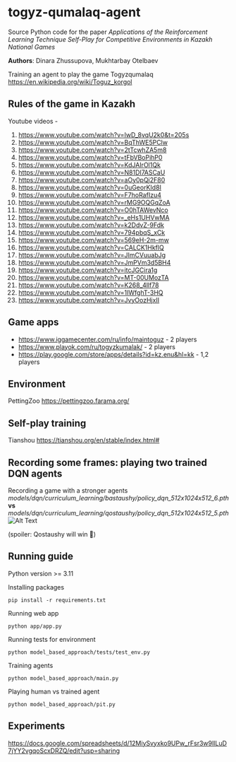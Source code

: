 # togyz-qumalaq-agent

Source Python code for the paper *Applications of the Reinforcement Learning Technique Self-Play for Competitive Environments in Kazakh National Games*

**Authors**: Dinara Zhussupova, Mukhtarbay Otelbaev

Training an agent to play the game Togyzqumalaq https://en.wikipedia.org/wiki/Toguz_korgol


## Rules of the game in Kazakh
Youtube videos - 
1. https://www.youtube.com/watch?v=IwD_8vqU2k0&t=205s
2. https://www.youtube.com/watch?v=BqThWE5PClw
3. https://www.youtube.com/watch?v=2tTcwhZA5m8
4. https://www.youtube.com/watch?v=tFbVBoPihP0
5. https://www.youtube.com/watch?v=KdJAIrOl1Qk
6. https://www.youtube.com/watch?v=N81DI7ASCaU
7. https://www.youtube.com/watch?v=aOy0pQj2F80
8. https://www.youtube.com/watch?v=0uGeorKId8I
9. https://www.youtube.com/watch?v=F7hoRafIzu4
10. https://www.youtube.com/watch?v=rMG9OQGqZoA
11. https://www.youtube.com/watch?v=O0hTAWevNco
12. https://www.youtube.com/watch?v=_eHs1UHVwMA
13. https://www.youtube.com/watch?v=k2DdvZ-9Fdk
14. https://www.youtube.com/watch?v=794pbqS_xCk
15. https://www.youtube.com/watch?v=569eH-2m-mw
16. https://www.youtube.com/watch?v=CALCK1HkflQ
17. https://www.youtube.com/watch?v=JImCVuuabJg
18. https://www.youtube.com/watch?v=JmPVm3d5BH4
19. https://www.youtube.com/watch?v=itcJGCira1g
20. https://www.youtube.com/watch?v=MT-00UMozTA
21. https://www.youtube.com/watch?v=K268_4llf78
22. https://www.youtube.com/watch?v=1IWfghT-3HQ
23. https://www.youtube.com/watch?v=JvyOozHjxII

## Game apps
- https://www.iggamecenter.com/ru/info/maintoguz - 2 players
- https://www.playok.com/ru/togyzkumalak/ - 2 players
- https://play.google.com/store/apps/details?id=kz.enu&hl=kk - 1,2 players

## Environment 
PettingZoo https://pettingzoo.farama.org/

## Self-play training

Tianshou https://tianshou.org/en/stable/index.html#

## Recording some frames: playing two trained DQN agents


Recording a game with a stronger agents *models/dqn/curriculum_learning/bastaushy/policy_dqn_512x1024x512_6.pth* **vs** *models/dqn/curriculum_learning/qostaushy/policy_dqn_512x1024x512_5.pth* ![Alt Text](https://github.com/zhus-dika/togyz-qumalaq-agent/blob/main/data/6vs5.gif)

(spoiler: Qostaushy will win :monkey:)

## Running guide
Python version >= 3.11

Installing packages

```
pip install -r requirements.txt
```

Running web app

```
python app/app.py
```

Running tests for environment

```
python model_based_approach/tests/test_env.py
```

Training agents

```
python model_based_approach/main.py
```

Playing human vs trained agent

```
python model_based_approach/pit.py
```


## Experiments

https://docs.google.com/spreadsheets/d/12MiySvyxko9UPw_rFsr3w9lILuD7jYY2vgqoScxDRZQ/edit?usp=sharing
